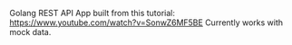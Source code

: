 Golang REST API App built from this tutorial: https://www.youtube.com/watch?v=SonwZ6MF5BE
Currently works with mock data.

